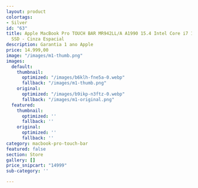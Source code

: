 ```yaml
---
layout: product
colortags:
- Silver
id: "63"
title: Apple MacBook Pro TOUCH BAR MR942LL/A A1990 15.4 Intel Core i7 16GB RAM/512GB
  SSD - Cinza Espacial
description: Garantia 1 ano Apple
price: 14.999,00
image: "/images/m1-thumb.png"
images:
  default:
    thumbnail:
      optimized: "/images/b6klh-fne5a-0.webp"
      fallback: "/images/m1-thumb.png"
    original:
      optimized: "/images/b9ikp-n3ftz-0.webp"
      fallback: "/images/m1-original.png"
  featured:
    thumbnail:
      optimized: ''
      fallback: ''
    original:
      optimized: ''
      fallback: ''
category: macbook-pro-touch-bar
featured: false
section: Store
gallery: []
price_snipcart: "14999"
sub-category: ''

---
```

